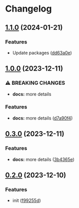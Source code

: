 # Changelog

## [1.1.0](https://github.com/Pilaton/eslint-eco/compare/react-v1.0.0...react-v1.1.0) (2024-01-21)


### Features

* Update packages ([dd63a0e](https://github.com/Pilaton/eslint-eco/commit/dd63a0e70c153dea00205792d2ff2b7d8cbaab3a))

## [1.0.0](https://github.com/Pilaton/eslint-eco/compare/react-v0.3.0...react-v1.0.0) (2023-12-11)


### ⚠ BREAKING CHANGES

* **docs:** more details

### Features

* **docs:** more details ([d7a90f4](https://github.com/Pilaton/eslint-eco/commit/d7a90f4658b183589ae3a3dca4373311eb09afcb))

## [0.3.0](https://github.com/Pilaton/eslint-eco/compare/react-v0.2.0...react-v0.3.0) (2023-12-11)


### Features

* **docs:** more details ([3b4365e](https://github.com/Pilaton/eslint-eco/commit/3b4365ea35b537c0233c1d4a7c53783d80dcbfda))

## [0.2.0](https://github.com/Pilaton/eslint-eco/compare/react-v0.1.0...react-v0.2.0) (2023-12-10)


### Features

* init ([f99255d](https://github.com/Pilaton/eslint-eco/commit/f99255d6a80edcdf84f48383022168692ca6e256))
